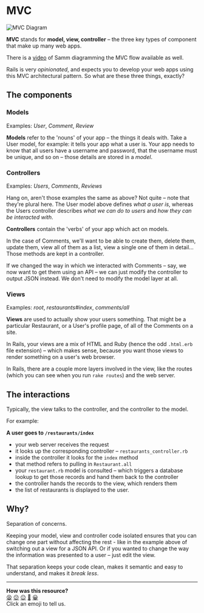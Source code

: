 # MVC

![MVC Diagram](../images/mvc.png)

**MVC** stands for **model, view, controller** – the three key types of component that make up many web apps.

There is a [video](https://www.youtube.com/watch?v=13Ln4NtOcBs) of Samm diagramming the MVC flow available as well.

Rails is very *opinionated*, and expects you to develop your web apps using this MVC architectural pattern. So what are these three things, exactly?

## The components

### Models

Examples: *User*, *Comment*, *Review*

**Models** refer to the 'nouns' of your app – the things it deals with. Take a User model, for example: it tells your app what a user is. Your app needs to know that all users have a username and password, that the username must be unique, and so on – those details are stored in a *model*.

### Controllers

Examples: *Users*, *Comments*, *Reviews*

Hang on, aren't those examples the same as above? Not quite – note that they're plural here. The User model above defines *what a user is*, whereas the Users controller describes *what we can do to users* and *how they can be interacted with*.

**Controllers** contain the 'verbs' of your app which act on models.

In the case of Comments, we'll want to be able to create them, delete them, update them, view all of them as a list, view a single one of them in detail... Those methods are kept in a controller.

If we changed the way in which we interacted with Comments – say, we now want to get them using an API – we can just modify the controller to output JSON instead. We don't need to modify the model layer at all.

### Views

Examples: *root*, *restaurants#index*, *comments/all*

**Views** are used to actually show your users something. That might be a particular Restaurant, or a User's profile page, of all of the Comments on a site.

In Rails, your views are a mix of HTML and Ruby (hence the odd `.html.erb` file extension) – which makes sense, because you want those views to render something on a user's web browser.

In Rails, there are a couple more layers involved in the view, like the routes (which you can see when you run `rake routes`) and the web server.

## The interactions

Typically, the view talks to the controller, and the controller to the model.

For example:

**A user goes to `/restaurants/index`**

* your web server receives the request
* it looks up the corresponding controller – `restaurants_controller.rb`
* inside the controller it looks for the `index` method
* that method refers to pulling in `Restaurant.all`
* your `restaurant.rb` model is consulted – which triggers a database lookup to get those records and hand them back to the controller
* the controller hands the records to the view, which renders them
* the list of restaurants is displayed to the user.

## Why?

Separation of concerns.

Keeping your model, view and controller code isolated ensures that you can change one part without affecting the rest - like in the example above of switching out a view for a JSON API. Or if you wanted to change the way the information was presented to a user – just edit the view. 

That separation keeps your code clean, makes it semantic and easy to understand, and makes it *break less*.

<!-- BEGIN GENERATED SECTION DO NOT EDIT -->

---

**How was this resource?**  
[😫](https://airtable.com/shrUJ3t7KLMqVRFKR?prefill_Repository=course&prefill_File=pills/mvc.md&prefill_Sentiment=😫) [😕](https://airtable.com/shrUJ3t7KLMqVRFKR?prefill_Repository=course&prefill_File=pills/mvc.md&prefill_Sentiment=😕) [😐](https://airtable.com/shrUJ3t7KLMqVRFKR?prefill_Repository=course&prefill_File=pills/mvc.md&prefill_Sentiment=😐) [🙂](https://airtable.com/shrUJ3t7KLMqVRFKR?prefill_Repository=course&prefill_File=pills/mvc.md&prefill_Sentiment=🙂) [😀](https://airtable.com/shrUJ3t7KLMqVRFKR?prefill_Repository=course&prefill_File=pills/mvc.md&prefill_Sentiment=😀)  
Click an emoji to tell us.

<!-- END GENERATED SECTION DO NOT EDIT -->
